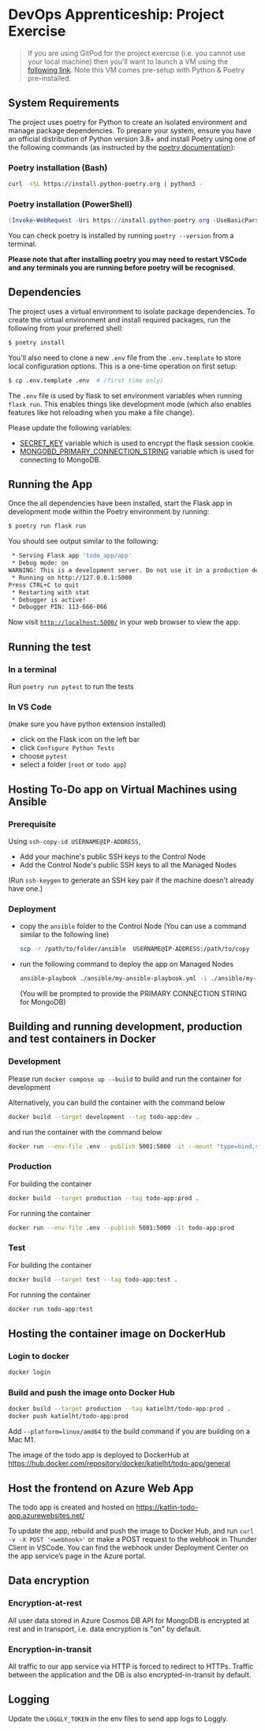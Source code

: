 # DevOps Apprenticeship: Project Exercise

> If you are using GitPod for the project exercise (i.e. you cannot use your local machine) then you'll want to launch a VM using the [following link](https://gitpod.io/#https://github.com/CorndelWithSoftwire/DevOps-Course-Starter). Note this VM comes pre-setup with Python & Poetry pre-installed.

## System Requirements

The project uses poetry for Python to create an isolated environment and manage package dependencies. To prepare your system, ensure you have an official distribution of Python version 3.8+ and install Poetry using one of the following commands (as instructed by the [poetry documentation](https://python-poetry.org/docs/#system-requirements)):

### Poetry installation (Bash)

```bash
curl -sSL https://install.python-poetry.org | python3 -
```

### Poetry installation (PowerShell)

```powershell
(Invoke-WebRequest -Uri https://install.python-poetry.org -UseBasicParsing).Content | py -
```

You can check poetry is installed by running `poetry --version` from a terminal.

**Please note that after installing poetry you may need to restart VSCode and any terminals you are running before poetry will be recognised.**

## Dependencies

The project uses a virtual environment to isolate package dependencies. To create the virtual environment and install required packages, run the following from your preferred shell:

```bash
$ poetry install
```

You'll also need to clone a new `.env` file from the `.env.template` to store local configuration options. This is a one-time operation on first setup:

```bash
$ cp .env.template .env  # (first time only)
```

The `.env` file is used by flask to set environment variables when running `flask run`. This enables things like development mode (which also enables features like hot reloading when you make a file change). 

Please update the following variables:

- [SECRET_KEY](https://flask.palletsprojects.com/en/2.3.x/config/#SECRET_KEY) variable which is used to encrypt the flask session cookie.
- [MONGOBD_PRIMARY_CONNECTION_STRING](https://portal.azure.com/#@devops.corndel.com/resource/subscriptions/d33b95c7-af3c-4247-9661-aa96d47fccc0/resourceGroups/cohort32-33_KatLin_ProjectExercise/providers/Microsoft.DocumentDB/databaseAccounts/katlin-cosmosdb/Connection%20strings) variable which is used for connecting to MongoDB.


## Running the App

Once the all dependencies have been installed, start the Flask app in development mode within the Poetry environment by running:
```bash
$ poetry run flask run
```

You should see output similar to the following:
```bash
 * Serving Flask app 'todo_app/app'
 * Debug mode: on
WARNING: This is a development server. Do not use it in a production deployment. Use a production WSGI server instead.
 * Running on http://127.0.0.1:5000
Press CTRL+C to quit
 * Restarting with stat
 * Debugger is active!
 * Debugger PIN: 113-666-066
```
Now visit [`http://localhost:5000/`](http://localhost:5000/) in your web browser to view the app.

## Running the test

### In a terminal

Run `poetry run pytest` to run the tests

### In VS Code 

(make sure you have python extension installed)
- click on the Flask icon on the left bar
- click `Configure Python Tests`
- choose `pytest`
- select a folder (`root` or `todo app`)

## Hosting To-Do app on Virtual Machines using Ansible

### Prerequisite

Using `ssh-copy-id USERNAME@IP-ADDRESS`,
- Add your machine's public SSH keys to the Control Node 
- Add the Control Node's public SSH keys to all the Managed Nodes

(Run `ssh-keygen` to generate an SSH key pair if the machine doesn't already have one.)

### Deployment

- copy the `ansible` folder to the Control Node (You can use a command similar to the following line)

    ```bash
    scp -r /path/to/folder/ansible  USERNAME@IP-ADDRESS:/path/to/copy
    ```    
- run the following command to deploy the app on Managed Nodes
    
    ```bash
    ansible-playbook ./ansible/my-ansible-playbook.yml -i ./ansible/my-ansible-inventory 
    ```
    (You will be prompted to provide the PRIMARY CONNECTION STRING for MongoDB)

## Building and running development, production and test containers in Docker
### Development

Please run ```docker compose up --build``` to build and run the container for development 

Alternatively, you can build the container with the command below
```bash
docker build --target development --tag todo-app:dev .
``` 

and run the container with the command below
```bash
docker run --env-file .env --publish 5001:5000 -it --mount "type=bind,source=$(pwd)/todo_app,target=/todo_app" todo-app:dev
```

### Production

For building the container
```bash
docker build --target production --tag todo-app:prod .
```

For running the container

```bash
docker run --env-file .env --publish 5001:5000 -it todo-app:prod
```

### Test

For building the container
```bash
docker build --target test --tag todo-app:test .
```

For running the container

```bash
docker run todo-app:test
```

## Hosting the container image on DockerHub
### Login to docker 
```bash
docker login
```
### Build and push the image onto Docker Hub
```bash
docker build --target production --tag katielht/todo-app:prod .  
docker push katielht/todo-app:prod                                                              
```
Add `--platform=linux/amd64` to the build command if you are building on a Mac M1.

The image of the todo app is deployed to DockerHub at https://hub.docker.com/repository/docker/katielht/todo-app/general 


## Host the frontend on Azure Web App
The todo app is created and hosted on https://katlin-todo-app.azurewebsites.net/ 

To update the app, rebuild and push the image to Docker Hub, and run `curl -v -X POST '<webhook>'` or make a POST request to the webhook in Thunder Client in VSCode. You can find the webhook under Deployment Center on the app service’s page in the Azure portal.


## Data encryption

### Encryption-at-rest
All user data stored in Azure Cosmos DB API for MongoDB is encrypted at rest and in transport, i.e. data encryption is "on" by default.

### Encryption-in-transit
All traffic to our app service via HTTP is forced to redirect to HTTPs. Traffic between the application and the DB is also encrypted-in-transit by default.


## Logging
Update the `LOGGLY_TOKEN` in the env files to send app logs to Loggly. 